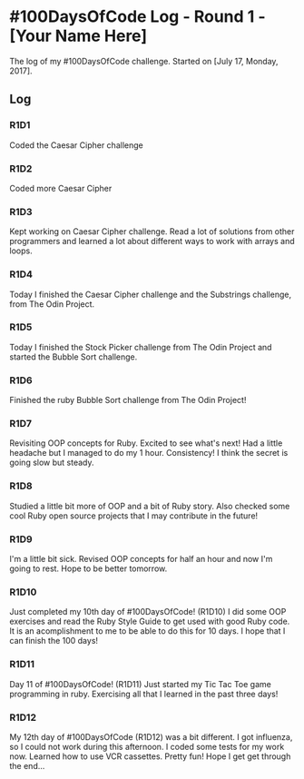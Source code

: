 # #100DaysOfCode Log - Round 1 - [Your Name Here]

The log of my #100DaysOfCode challenge. Started on [July 17, Monday, 2017].

## Log

### R1D1 
Coded the Caesar Cipher challenge

### R1D2
Coded more Caesar Cipher

### R1D3
Kept working on Caesar Cipher challenge. Read a lot of solutions from other programmers and learned a lot about different ways to work with arrays and loops.

### R1D4
Today I finished the Caesar Cipher challenge and the Substrings challenge, from The Odin Project.

### R1D5
Today I finished the Stock Picker challenge from The Odin Project and started the Bubble Sort challenge.

### R1D6
Finished the ruby Bubble Sort challenge from The Odin Project!

### R1D7
Revisiting OOP concepts for Ruby. Excited to see what's  next! Had a little headache but I managed to do my 1 hour. Consistency!
I think the secret is going slow but steady.

### R1D8
Studied a little bit more of OOP and a bit of Ruby story. Also checked some cool Ruby open source projects that I may contribute in the future!

### R1D9
I'm a little bit sick. Revised OOP concepts for half an hour and now I'm going to rest. Hope to be better tomorrow.

### R1D10
Just completed my 10th day of #100DaysOfCode! (R1D10)
I did some OOP exercises and read the Ruby Style Guide to get used with good Ruby code.
It is an acomplishment to me to be able to do this for 10 days. I hope that I can finish the 100 days!

### R1D11
Day 11 of #100DaysOfCode! (R1D11)
Just started my Tic Tac Toe game programming in ruby. Exercising all that I learned in the past three days!

### R1D12
My 12th day of #100DaysOfCode (R1D12) was a bit different. I got influenza, so I could not work during this afternoon. I coded some tests for my work now. Learned how to use VCR cassettes. Pretty fun!
Hope I get get through the end...
